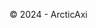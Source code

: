 <footer class="footer">
<div class="copyright">
<p>
&#169; 2024 - ArcticAxi
</p>
</div>
</footer>
</div>
</body>
</html>

